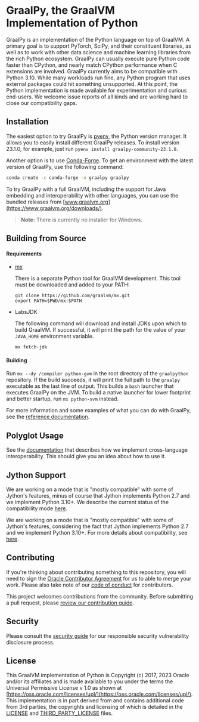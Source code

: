 # GraalPy, the GraalVM Implementation of Python

GraalPy is an implementation of the Python language on top of GraalVM.
A primary goal is to support PyTorch, SciPy, and their constituent libraries, as well as to work with other data science and machine learning libraries from the rich Python ecosystem.
GraalPy can usually execute pure Python code faster than CPython, and nearly match CPython performance when C extensions are involved.
GraalPy currently aims to be compatible with Python 3.10.
While many workloads run fine, any Python program that uses external packages could hit something unsupported.
At this point, the Python implementation is made available for experimentation and curious end-users.
We welcome issue reports of all kinds and are working hard to close our compatibility gaps.

## Installation

The easiest option to try GraalPy is [pyenv](https://github.com/pyenv/pyenv/), the Python version manager.
It allows you to easily install different GraalPy releases.
To install version 23.1.0, for example, just run `pyenv install graalpy-community-23.1.0`.

Another option is to use [Conda-Forge](https://conda-forge.org/).
To get an environment with the latest version of GraalPy, use the following command:

```bash
conda create -c conda-forge -n graalpy graalpy
```

To try GraalPy with a full GraalVM, including the support for Java embedding and interoperability with other languages, you can use the bundled releases from [www.graalvm.org](https://www.graalvm.org/downloads/).

>**Note:** There is currently no installer for Windows.

## Building from Source

#### Requirements

* [mx](https://github.com/graalvm/mx)

  There is a separate Python tool for GraalVM development. This tool must be downloaded and added to your PATH:
  
  ```shell
  git clone https://github.com/graalvm/mx.git
  export PATH=$PWD/mx:$PATH
  ```
* LabsJDK

  The following command will download and install JDKs upon which to build GraalVM. If successful, it will print the path for the value of your `JAVA_HOME` environment variable. 
  ```shell
  mx fetch-jdk
  ```
 
#### Building

Run `mx --dy /compiler python-gvm` in the root directory of the `graalpython` repository.
If the build succeeds, it will print the full path to the `graalpy` executable as the last line of output.
This builds a `bash` launcher that executes GraalPy on the JVM.
To build a native launcher for lower footprint and better startup, run `mx python-svm` instead.

For more information and some examples of what you can do with GraalPy, see the [reference documentation](https://www.graalvm.org/reference-manual/python/).

## Polyglot Usage

See the [documentation](docs/user/Interoperability.md) that describes how we implement
cross-language interoperability. 
This should give you an idea about how to use it.

## Jython Support

We are working on a mode that is "mostly compatible" with some of Jython's
features, minus of course that Jython implements Python 2.7 and we implement
Python 3.10+. 
We describe the current status of the compatibility mode [here](docs/user/Jython.md).

We are working on a mode that is "mostly compatible" with some of Jython's features, considering the fact that Jython implements Python 2.7 and we implement Python 3.10+. 
For more details about compatibility, see [here](docs/user/Jython.md).

## Contributing

If you're thinking about contributing something to this repository, you will need to sign the [Oracle Contributor Agreement](http://www.graalvm.org/community/contributors/) for us to able to merge your work.
Please also take note of our [code of conduct](http://www.graalvm.org/community/conduct/) for contributors.

This project welcomes contributions from the community. Before submitting a pull request, please [review our contribution guide](./CONTRIBUTING.md).

## Security

Please consult the [security guide](./SECURITY.md) for our responsible security vulnerability disclosure process.

## License

This GraalVM implementation of Python is Copyright (c) 2017, 2023 Oracle and/or its affiliates and is made available to you under the terms the Universal Permissive License v 1.0 as shown at [https://oss.oracle.com/licenses/upl/](https://oss.oracle.com/licenses/upl/).
This implementation is in part derived from and contains additional code from 3rd parties, the copyrights and licensing of which is detailed in the [LICENSE](./LICENSE.txt) and [THIRD_PARTY_LICENSE](THIRD_PARTY_LICENSE.txt) files.
